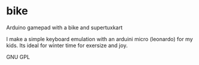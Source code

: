 # bike
Arduino gamepad with a bike and supertuxkart

I make a simple keyboard emulation with an arduini micro (leonardo) for my kids. Its ideal for winter time for exersize and joy.


GNU GPL
